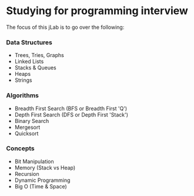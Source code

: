 # Studying for programming interview

The focus of this jLab is to go over the following:

### Data Structures
* Trees, Tries, Graphs
* Linked Lists
* Stacks & Queues
* Heaps
* Strings

### Algorithms
* Breadth First Search (BFS or Breadth First 'Q')
* Depth First Search (DFS or Depth First 'Stack')
* Binary Search
* Mergesort
* Quicksort

### Concepts
* Bit Manipulation
* Memory (Stack vs Heap)
* Recursion
* Dynamic Programming
* Big O (Time & Space)